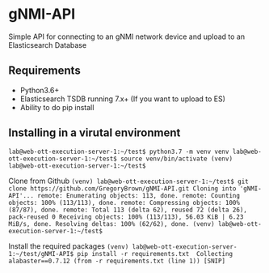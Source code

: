 # gNMI-API
Simple API for connecting to an gNMI network device and upload to an Elasticsearch Database

## Requirements
* Python3.6+
* Elasticsearch TSDB running 7.x+ (If you want to upload to ES)
* Ability to do pip install

## Installing in a virutal environment
`lab@web-ott-execution-server-1:~/test$ python3.7 -m venv venv
lab@web-ott-execution-server-1:~/test$ source venv/bin/activate
(venv) lab@web-ott-execution-server-1:~/test$`

Clone from Github
`(venv) lab@web-ott-execution-server-1:~/test$ git clone https://github.com/GregoryBrown/gNMI-API.git
Cloning into 'gNMI-API'...
remote: Enumerating objects: 113, done.
remote: Counting objects: 100% (113/113), done.
remote: Compressing objects: 100% (87/87), done.
remote: Total 113 (delta 62), reused 72 (delta 26), pack-reused 0
Receiving objects: 100% (113/113), 56.03 KiB | 6.23 MiB/s, done.
Resolving deltas: 100% (62/62), done.
(venv) lab@web-ott-execution-server-1:~/test$`

Install the required packages
`(venv) lab@web-ott-execution-server-1:~/test/gNMI-API$ pip install -r requirements.txt 
Collecting alabaster==0.7.12 (from -r requirements.txt (line 1))
[SNIP]`



